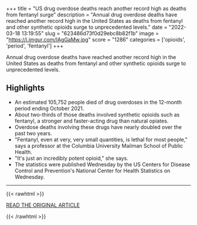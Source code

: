 +++
title = "US drug overdose deaths reach another record high as deaths from fentanyl surge"
description = "Annual drug overdose deaths have reached another record high in the United States as deaths from fentanyl and other synthetic opioids surge to unprecedented levels."
date = "2022-03-18 13:19:55"
slug = "623486d73f0d29ebc8b82f1b"
image = "https://i.imgur.com/IAgGaMw.jpg"
score = "1286"
categories = ['opioids', 'period', 'fentanyl']
+++

Annual drug overdose deaths have reached another record high in the United States as deaths from fentanyl and other synthetic opioids surge to unprecedented levels.

## Highlights

- An estimated 105,752 people died of drug overdoses in the 12-month period ending October 2021.
- About two-thirds of those deaths involved synthetic opioids such as fentanyl, a stronger and faster-acting drug than natural opiates.
- Overdose deaths involving these drugs have nearly doubled over the past two years.
- "Fentanyl, even at very, very small quantities, is lethal for most people," says a professor at the Columbia University Mailman School of Public Health.
- "It's just an incredibly potent opioid," she says.
- The statistics were published Wednesday by the US Centers for Disease Control and Prevention's National Center for Health Statistics on Wednesday.

---

{{< rawhtml >}}
  <p class="article-category">
    <a target="_blank" href="https://www.cnn.com/2022/03/16/health/overdose-deaths-record-high-fentanyl/index.html">READ THE ORIGINAL ARTICLE</a>
  </p>
{{< /rawhtml >}}
